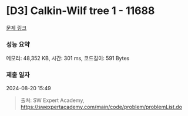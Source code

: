 # [D3] Calkin-Wilf tree 1 - 11688 

[문제 링크](https://swexpertacademy.com/main/code/problem/problemDetail.do?contestProbId=AXgZSOn6ApIDFASW) 

### 성능 요약

메모리: 48,352 KB, 시간: 301 ms, 코드길이: 591 Bytes

### 제출 일자

2024-08-20 15:49



> 출처: SW Expert Academy, https://swexpertacademy.com/main/code/problem/problemList.do